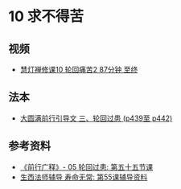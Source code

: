 # 10 求不得苦

## 视频
- [慧灯禅修课10 轮回痛苦2 87分钟 至终](/video/#慧灯禅修课第三册/04-2%20慧灯禅修课10%20轮回痛苦2.mp4#t=t=#t=01:26:42)


## 法本
- [大圆满前行引导文 三、轮回过患 (p439至 p442)](/books/dymqx/#p439)

## 参考资料
- [《前行广释》- 05 轮回过患: 第五十五节课](/refs/qxgs/qxgs-05lh#前行广释第055课)
- [生西法师辅导 寿命无常: 第55课辅导资料](/refs/qxgs/fudao/qxgsfd-05lh/#前行广释第055课辅导)